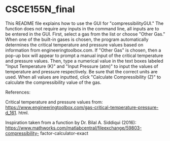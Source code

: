 # CSCE155N_final
This README file explains how to use the GUI for "compressibilityGUI." The 
function does not require any inputs in the command line, all inputs are 
to be entered in the GUI. First, select a gas from the list or choose 
"Other Gas." When one of the built-in gases is chosen, the program 
automatically determines the critical temperature and pressure values based
on information from engineeringtoolbox.com. If "Other Gas" is chosen, then 
a pop-up box will appear to prompt a manual input of the critical 
temperature and pressure values. Then, type a numerical value in the text 
boxes labeled "Input Temperature (K)" and "Input Pressure (atm)" to input 
the values of temperature and pressure respectively. Be sure that the 
correct units are used. When all values are inputted, click "Calculate 
Compressibility (Z)" to calculate the compressibility value of the gas.

References:

Critical temperature and pressure values from:
https://www.engineeringtoolbox.com/gas-critical-temperature-pressure-d_161.
html. 

Inspiration taken from a function by Dr. Bilal A. Siddiqui (2016):
https://www.mathworks.com/matlabcentral/fileexchange/59803-compressibility-
factor-calculator-exact
